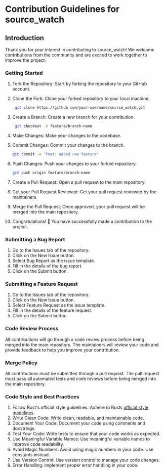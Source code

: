 # Contribution Guidelines for source_watch

## Introduction

Thank you for your interest in contributing to source_watch! We welcome contributions from the community and are excited to work together to improve the project.

### Getting Started

1. Fork the Repository: Start by forking the repository to your GitHub account.
2. Clone the Fork: Clone your forked repository to your local machine.
   ```bash
    git clone https://github.com/your-username/source_watch.git
    ```
   
3. Create a Branch: Create a new branch for your contribution.
    ```bash
     git checkout -b feature/branch-name
     ```
   
4. Make Changes: Make your changes to the codebase.
5. Commit Changes: Commit your changes to the branch.
    ```bash
    git commit -m "feat: added new feature"
    ```
   
6. Push Changes: Push your changes to your forked repository.
    ```bash
    git push origin feature/branch-name
    ```
   
7. Create a Pull Request: Open a pull request to the main repository.
8. Get your Pull Request Reviewed: Get your pull request reviewed by the maintainers.
9. Merge the Pull Request: Once approved, your pull request will be merged into the main repository.
10. Congratulations! :tada: You have successfully made a contribution to the project.

### Submitting a Bug Report
1. Go to the Issues tab of the repository.
2. Click on the New Issue button.
3. Select Bug Report as the issue template.
4. Fill in the details of the bug report.
5. Click on the Submit button.

### Submitting a Feature Request
1. Go to the Issues tab of the repository.
2. Click on the New Issue button.
3. Select Feature Request as the issue template.
4. Fill in the details of the feature request.
5. Click on the Submit button.

### Code Review Process
All contributions will go through a code review process before being merged into the main repository. The maintainers will review your code and provide feedback to help you improve your contribution.

### Merge Policy
All contributions must be submitted through a pull request. The pull request must pass all automated tests and code reviews before being merged into the main repository.

### Code Style and Best Practices
1. Follow Rust's official style guidelines: Adhere to Rusts [official style guidelines](https://doc.rust-lang.org/1.0.0/style/).
2. Write Clean Code: Write clean, readable, and maintainable code.
3. Document Your Code: Document your code using comments and docstrings.
4. Test Your Code: Write tests to ensure that your code works as expected.
5. Use Meaningful Variable Names: Use meaningful variable names to improve code readability.
6. Avoid Magic Numbers: Avoid using magic numbers in your code. Use constants instead.
7. Use Version Control: Use version control to manage your code changes.
8. Error Handling: Implement proper error handling in your code.